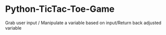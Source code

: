 # Python-TicTac-Toe-Game
Grab user input / Manipulate a variable based on input/Return back adjusted variable
